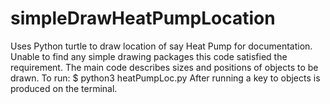# simpleDrawHeatPumpLocation
Uses Python turtle to draw location of say Heat Pump for documentation.
Unable to find any simple drawing packages this code satisfied the requirement.
The main code describes sizes and positions of objects to be drawn.
To run: $ python3 heatPumpLoc.py
After running a key to objects is produced on the terminal.

